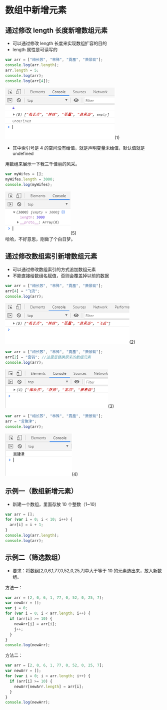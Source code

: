 # 数组中新增元素

## 通过修改 length 长度新增数组元素

- 可以通过修改 length 长度来实现数组扩容的目的
- length 属性是可读写的

```javascript
var arr = ["梅长苏", "林殊", "霓凰", "萧景琰"];
console.log(arr.length);
arr.length = 5;
console.log(arr);
console.log(arr[4]);
```

![image](../images/30/1.png)(1)

- 其中索引号是 4 的空间没有给值，就是声明变量未给值，默认值就是 undefined

用数组来展示一下我三千佳丽的风采。

```javascript
var myWifes = [];
myWifes.length = 3000;
console.log(myWifes);
```

![image](../images/30/5.png)(5)  
哈哈，不好意思，刚做了个白日梦。

## 通过修改数组索引新增数组元素

- 可以通过修改数组索引的方式追加数组元素
- 不能直接给数组名赋值，否则会覆盖掉以前的数据

```javascript
var arr = ["梅长苏", "林殊", "霓凰", "萧景琰"];
arr[4] = "飞流";
console.log(arr);
```

![image](../images/30/2.png)(2)

```javascript
var arr = ["梅长苏", "林殊", "霓凰", "萧景琰"];
arr[2] = "宫羽"; //这里是替换原来的数组元素
console.log(arr);
```

![image](../images/30/3.png)(3)

```javascript
var arr = ["梅长苏", "林殊", "霓凰", "萧景琰"];
arr = "言豫津";
console.log(arr);
```

![image](../images/30/4.png)(4)

## 示例一（数组新增元素）

- 新建一个数组，里面存放 10 个整数（1~10）

```javascript
var arr = [];
for (var i = 0; i < 10; i++) {
  arr[i] = i + 1;
}
console.log(arr.length);
console.log(arr);
```

## 示例二（筛选数组）

- 要求：将数组[2,0,6,1,77,0,52,0,25,7]中大于等于 10 的元素选出来，放入新数组。

方法一：

```javascript
var arr = [2, 0, 6, 1, 77, 0, 52, 0, 25, 7];
var newArr = [];
var j = 0;
for (var i = 0; i < arr.length; i++) {
  if (arr[i] >= 10) {
    newArr[j] = arr[i];
    j++;
  }
}
console.log(newArr);
```

方法二：

```javascript
var arr = [2, 0, 6, 1, 77, 0, 52, 0, 25, 7];
var newArr = [];
for (var i = 0; i < arr.length; i++) {
  if (arr[i] >= 10) {
    newArr[newArr.length] = arr[i];
  }
}
console.log(newArr);
```
